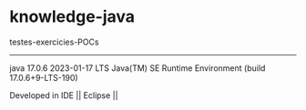 # knowledge-java
testes-exercicies-POCs

--------------------------------------------------------------

java 17.0.6 2023-01-17 LTS
Java(TM) SE Runtime Environment (build 17.0.6+9-LTS-190)

Developed in IDE || Eclipse ||
